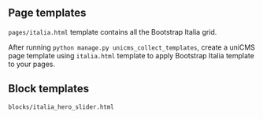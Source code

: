Page templates
--------------

```pages/italia.html``` template contains all the Bootstrap Italia grid.

After running ```python manage.py unicms_collect_templates```,
create a uniCMS page template using ```italia.html``` template to
apply Bootstrap Italia template to your pages.

Block templates
---------------

```blocks/italia_hero_slider.html```
